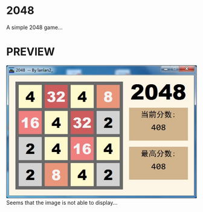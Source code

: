 # 2048
A simple 2048 game...
# PREVIEW
![image](demo.jpg "A 2048 game")
Seems that the image is not able to display...
